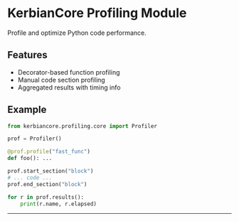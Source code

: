 # KerbianCore Profiling Module

Profile and optimize Python code performance.

## Features

- Decorator-based function profiling
- Manual code section profiling
- Aggregated results with timing info

## Example

```python
from kerbiancore.profiling.core import Profiler

prof = Profiler()

@prof.profile("fast_func")
def foo(): ...

prof.start_section("block")
# ... code ...
prof.end_section("block")

for r in prof.results():
    print(r.name, r.elapsed)
```

---